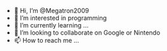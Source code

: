 - 👋 Hi, I’m @Megatron2009
- 👀 I’m interested in programming
- 🌱 I’m currently learning ...
- 💞️ I’m looking to collaborate on Google or Nintendo
- 📫 How to reach me ...

<!---
Megatron2009/Megatron2009 is a ✨ special ✨ repository because its `README.md` (this file) appears on your GitHub profile.
You can click the Preview link to take a look at your changes.
--->
